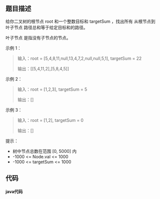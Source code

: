 ## 题目描述

给你二叉树的根节点 root 和一个整数目标和 targetSum ，找出所有 从根节点到叶子节点 路径总和等于给定目标和的路径。

叶子节点 是指没有子节点的节点。

 

示例 1：

>输入：root = [5,4,8,11,null,13,4,7,2,null,null,5,1], targetSum = 22
>
>输出：[[5,4,11,2],[5,8,4,5]]

示例 2：

>输入：root = [1,2,3], targetSum = 5
>
>输出：[]

示例 3：

>输入：root = [1,2], targetSum = 0
>
>输出：[]

 

提示：

-   树中节点总数在范围 [0, 5000] 内
-   -1000 <= Node.val <= 1000
-   -1000 <= targetSum <= 1000

## 代码

#### java代码

```` java

````
